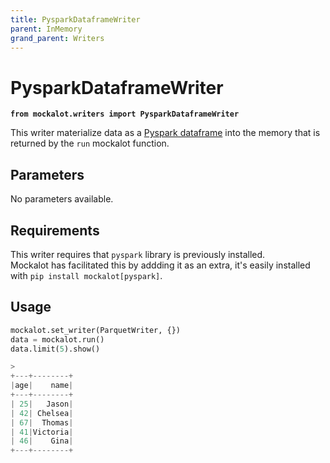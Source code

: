 ```yaml
---
title: PysparkDataframeWriter
parent: InMemory
grand_parent: Writers
---
```


# PysparkDataframeWriter

**`from mockalot.writers import PysparkDataframeWriter`**

This writer materialize data as a [Pyspark dataframe](https://spark.apache.org/docs/3.1.1/api/python/reference/api/pyspark.sql.DataFrame.html) into the memory that is returned by the `run` mockalot function.

## Parameters

No parameters available.

## Requirements

This writer requires that `pyspark` library is previously installed.  \
Mockalot has facilitated this by addding it as an extra, it's easily installed with `pip install mockalot[pyspark]`.

## Usage

```python
mockalot.set_writer(ParquetWriter, {})
data = mockalot.run()
data.limit(5).show()

>
+---+--------+
|age|    name|
+---+--------+
| 25|   Jason|
| 42| Chelsea|
| 67|  Thomas|
| 41|Victoria|
| 46|    Gina|
+---+--------+
```
